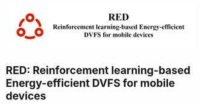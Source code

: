 ![RED](README/title.png "title")

# RED: Reinforcement learning-based Energy-efficient DVFS for mobile devices

